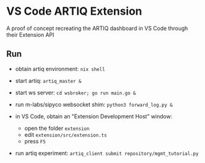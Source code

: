 # VS Code ARTIQ Extension

A proof of concept recreating the ARTIQ dashboard in VS Code through their Extension API

## Run

- obtain artiq environment: `nix shell`
- start artiq: `artiq_master &`

- start ws server: `cd wsbroker; go run main.go &`
- run m-labs/sipyco websocket shim: `python3 forward_log.py &`

- in VS Code, obtain an "Extension Development Host" window:
    - open the folder `extension`
    - edit `extension/src/extension.ts`
    - press `F5`

- run artiq experiment: `artiq_client submit repository/mgmt_tutorial.py`
